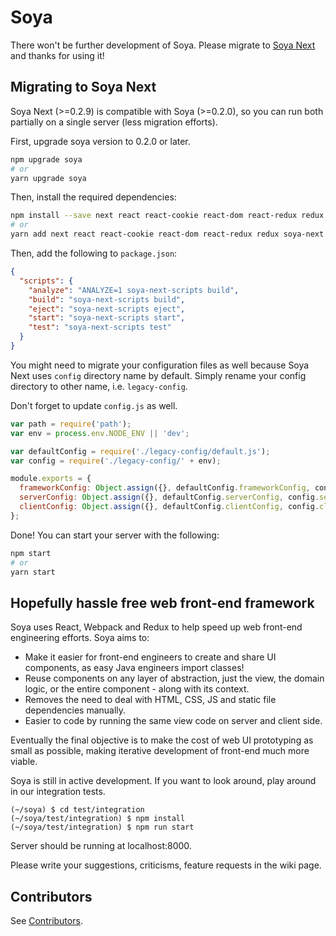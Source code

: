 # Soya

There won't be further development of Soya.
Please migrate to [Soya Next](https://github.com/traveloka/soya-next) and thanks for using it!

## Migrating to Soya Next

Soya Next (>=0.2.9) is compatible with Soya (>=0.2.0), so you can run both partially on a single server (less migration efforts).

First, upgrade soya version to 0.2.0 or later.

```bash
npm upgrade soya
# or 
yarn upgrade soya
```

Then, install the required dependencies:

```bash
npm install --save next react react-cookie react-dom react-redux redux soya-next soya-next-scripts
# or
yarn add next react react-cookie react-dom react-redux redux soya-next soya-next-scripts
```

Then, add the following to `package.json`:

```json
{
  "scripts": {
    "analyze": "ANALYZE=1 soya-next-scripts build",
    "build": "soya-next-scripts build",
    "eject": "soya-next-scripts eject",
    "start": "soya-next-scripts start",
    "test": "soya-next-scripts test"
  }
}
```

You might need to migrate your configuration files as well because Soya Next uses `config` directory name by default.
Simply rename your config directory to other name, i.e. `legacy-config`.

Don't forget to update `config.js` as well.

```js
var path = require('path');
var env = process.env.NODE_ENV || 'dev';

var defaultConfig = require('./legacy-config/default.js');
var config = require('./legacy-config/' + env);

module.exports = {
  frameworkConfig: Object.assign({}, defaultConfig.frameworkConfig, config.frameworkConfig),
  serverConfig: Object.assign({}, defaultConfig.serverConfig, config.serverConfig),
  clientConfig: Object.assign({}, defaultConfig.clientConfig, config.clientConfig)
};
```

Done! You can start your server with the following:

```bash
npm start
# or
yarn start
```

## Hopefully hassle free web front-end framework

Soya uses React, Webpack and Redux to help speed up web front-end engineering efforts. Soya aims to:

- Make it easier for front-end engineers to create and share UI components, as easy Java engineers import classes!
- Reuse components on any layer of abstraction, just the view, the domain logic, or the entire component - along with its context.
- Removes the need to deal with HTML, CSS, JS and static file dependencies manually.
- Easier to code by running the same view code on server and client side.

Eventually the final objective is to make the cost of web UI prototyping as small as possible, making iterative development of front-end much more viable.

Soya is still in active development. If you want to look around, play around in our integration tests.

    (~/soya) $ cd test/integration
    (~/soya/test/integration) $ npm install
    (~/soya/test/integration) $ npm run start

Server should be running at localhost:8000.

Please write your suggestions, criticisms, feature requests in the wiki page.

## Contributors

See [Contributors](https://github.com/traveloka/soya/blob/master/soya/CONTRIBUTORS.md).
